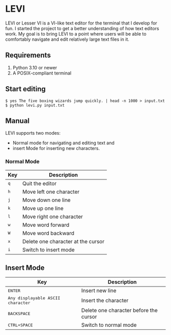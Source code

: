 # LEVI

LEVI or Lesser VI is a VI-like text editor for the terminal that I develop for
fun. I started the project to get a better understanding of how text editors
work.  My goal is to bring LEVI to a point where users will be able to
comfortably navigate and edit relatively large text files in it.

## Requirements

1. Python 3.10 or newer
2. A POSIX-compliant terminal

## Start editing

```console
$ yes The five boxing wizards jump quickly. | head -n 1000 > input.txt
$ python levi.py input.txt
```

## Manual

LEVI supports two modes:

- Normal mode for navigating and editing text and
- insert Mode for inserting new characters.

### Normal Mode

| Key                                      | Description                        |
|------------------------------------------|------------------------------------|
| <kbd>q</kbd>                             | Quit the editor                    |
| <kbd>h</kbd>                             | Move left one character            |
| <kbd>j</kbd>                             | Move down one line                 |
| <kbd>k</kbd>                             | Move up one line                   |
| <kbd>l</kbd>                             | Move right one character           |
| <kbd>w</kbd>                             | Move word forward                  |
| <kbd>W</kbd>                             | Move word backward                 |
| <kbd>x</kbd>                             | Delete one character at the cursor |
| <kbd>i</kbd>                             | Switch to insert mode              |

## Insert Mode

| Key                                        | Description                            |
|--------------------------------------------|--------------------------------------- |
| <kbd>ENTER</kbd>                           | Insert new line                        |
| <kbd>Any displayable ASCII character</kbd> | Insert the character                   |
| <kbd>BACKSPACE</kbd>                       | Delete one character before the cursor |
| <kbd>CTRL+SPACE</kbd>                      | Switch to normal mode                  |
